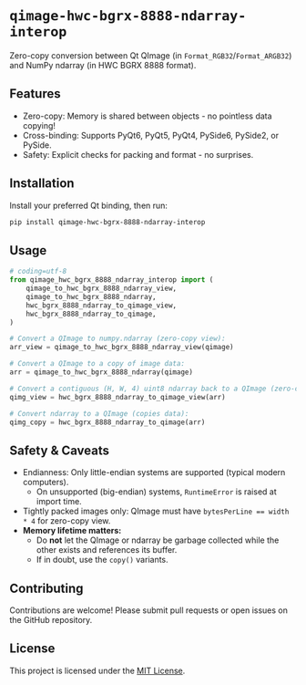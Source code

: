 # `qimage-hwc-bgrx-8888-ndarray-interop`

Zero-copy conversion between Qt QImage (in `Format_RGB32`/`Format_ARGB32`) and NumPy ndarray (in HWC BGRX 8888 format).

## Features

- Zero-copy: Memory is shared between objects - no pointless data copying!
- Cross-binding: Supports PyQt6, PyQt5, PyQt4, PySide6, PySide2, or PySide.
- Safety: Explicit checks for packing and format - no surprises.

## Installation

Install your preferred Qt binding, then run:

```bash
pip install qimage-hwc-bgrx-8888-ndarray-interop
```

## Usage

```python
# coding=utf-8
from qimage_hwc_bgrx_8888_ndarray_interop import (
    qimage_to_hwc_bgrx_8888_ndarray_view,
    qimage_to_hwc_bgrx_8888_ndarray,
    hwc_bgrx_8888_ndarray_to_qimage_view,
    hwc_bgrx_8888_ndarray_to_qimage,
)

# Convert a QImage to numpy.ndarray (zero-copy view):
arr_view = qimage_to_hwc_bgrx_8888_ndarray_view(qimage)

# Convert a QImage to a copy of image data:
arr = qimage_to_hwc_bgrx_8888_ndarray(qimage)

# Convert a contiguous (H, W, 4) uint8 ndarray back to a QImage (zero-copy view):
qimg_view = hwc_bgrx_8888_ndarray_to_qimage_view(arr)

# Convert ndarray to a QImage (copies data):
qimg_copy = hwc_bgrx_8888_ndarray_to_qimage(arr)
```

## Safety & Caveats

- Endianness: Only little-endian systems are supported (typical modern computers).
    - On unsupported (big-endian) systems, `RuntimeError` is raised at import time.
- Tightly packed images only: QImage must have `bytesPerLine == width * 4` for zero-copy view.
- **Memory lifetime matters:**
    - Do **not** let the QImage or ndarray be garbage collected while the other exists and references its buffer.
    - If in doubt, use the `copy()` variants.

## Contributing

Contributions are welcome! Please submit pull requests or open issues on the GitHub repository.

## License

This project is licensed under the [MIT License](LICENSE).